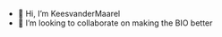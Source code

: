 - 👋 Hi, I’m KeesvanderMaarel
- 💞️ I’m looking to collaborate on making the BIO better 

<!---
KeesvanderMaarel/KeesvanderMaarel is a ✨ special ✨ repository because its `README.md` (this file) appears on your GitHub profile.
You can click the Preview link to take a look at your changes.
--->

